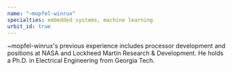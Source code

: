 ```yaml
---
name: "~mopfel-winrux"
specialties: embedded systems, machine learning
urbit_id: true
---
```


~mopfel-winrux's previous experience includes processor development and positions at NASA and Lockheed Martin Research & Development. He holds a Ph.D. in Electrical Engineering from Georgia Tech.